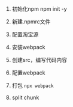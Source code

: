 1. 初始化npm
npm init -y
2. 新建.npmrc文件
3. 配置淘宝源 
4. 安装webpack
5. 创建src，编写代码内容
6. 配置webpack
7. 打包
`npx webpack`

4. split chunk